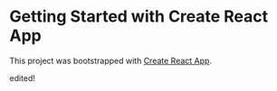 # Getting Started with Create React App

This project was bootstrapped with [Create React App](https://github.com/facebook/create-react-app).

edited!

